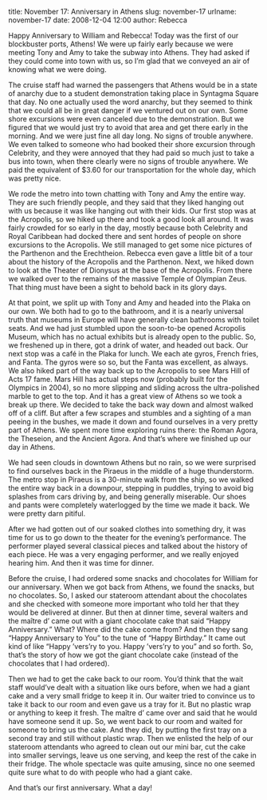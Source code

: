 title: November 17: Anniversary in Athens
slug: november-17
urlname: november-17
date: 2008-12-04 12:00
author: Rebecca

Happy Anniversary to William and Rebecca! Today was the first of our blockbuster
ports, Athens! We were up fairly early because we were meeting Tony and Amy to
take the subway into Athens. They had asked if they could come into town with
us, so I&#x02bc;m glad that we conveyed an air of knowing what we were doing.

The cruise staff had warned the passengers that Athens would be in a state of
anarchy due to a student demonstration taking place in Syntagma Square that day.
No one actually used the word anarchy, but they seemed to think that we could
all be in great danger if we ventured out on our own. Some shore excursions were
even canceled due to the demonstration. But we figured that we would just try to
avoid that area and get there early in the morning. And we were just fine all
day long. No signs of trouble anywhere. We even talked to someone who had booked
their shore excursion through Celebrity, and they were annoyed that they had
paid so much just to take a bus into town, when there clearly were no signs of
trouble anywhere. We paid the equivalent of $3.60 for our transportation for the
whole day, which was pretty nice.

We rode the metro into town chatting with Tony and Amy the entire way. They are
such friendly people, and they said that they liked hanging out with us because
it was like hanging out with their kids. Our first stop was at the Acropolis, so
we hiked up there and took a good look all around. It was fairly crowded for so
early in the day, mostly because both Celebrity and Royal Caribbean had docked
there and sent hordes of people on shore excursions to the Acropolis. We still
managed to get some nice pictures of the Parthenon and the Erechtheion. Rebecca
even gave a little bit of a tour about the history of the Acropolis and the
Parthenon. Next, we hiked down to look at the Theater of Dionysus at the base of
the Acropolis. From there we walked over to the remains of the massive Temple of
Olympian Zeus. That thing must have been a sight to behold back in its glory
days.

At that point, we split up with Tony and Amy and headed into the Plaka on our
own. We both had to go to the bathroom, and it is a nearly universal truth that
museums in Europe will have generally clean bathrooms with toilet seats. And we
had just stumbled upon the soon-to-be opened Acropolis Museum, which has no
actual exhibits but is already open to the public. So, we freshened up in there,
got a drink of water, and headed out back. Our next stop was a caf&eacute; in
the Plaka for lunch. We each ate gyros, French fries, and Fanta. The gyros were
so so, but the Fanta was excellent, as always. We also hiked part of the way
back up to the Acropolis to see Mars Hill of Acts 17 fame. Mars Hill has actual
steps now (probably built for the Olympics in 2004), so no more slipping and
sliding across the ultra-polished marble to get to the top. And it has a great
view of Athens so we took a break up there. We decided to take the back way down
and almost walked off of a cliff. But after a few scrapes and stumbles and a
sighting of a man peeing in the bushes, we made it down and found ourselves in a
very pretty part of Athens. We spent more time exploring ruins there: the Roman
Agora, the Theseion, and the Ancient Agora. And that&#x02bc;s where we finished
up our day in Athens.

We had seen clouds in downtown Athens but no rain, so we were surprised to find
ourselves back in the Piraeus in the middle of a huge thunderstorm. The metro
stop in Piraeus is a 30-minute walk from the ship, so we walked the entire way
back in a downpour, stepping in puddles, trying to avoid big splashes from cars
driving by, and being generally miserable. Our shoes and pants were completely
waterlogged by the time we made it back. We were pretty darn pitiful.

After we had gotten out of our soaked clothes into something dry, it was time
for us to go down to the theater for the evening&#x02bc;s performance. The
performer played several classical pieces and talked about the history of each
piece. He was a very engaging performer, and we really enjoyed hearing him. And
then it was time for dinner.

Before the cruise, I had ordered some snacks and chocolates for William for our
anniversary. When we got back from Athens, we found the snacks, but no
chocolates. So, I asked our stateroom attendant about the chocolates and she
checked with someone more important who told her that they would be delivered at
dinner. But then at dinner time, several waiters and the ma&icirc;tre d&#x02bc;
came out with a giant chocolate cake that said &ldquo;Happy Anniversary.&rdquo;
What? Where did the cake come from? And then they sang &ldquo;Happy Anniversary
to You&rdquo; to the tune of &ldquo;Happy Birthday.&rdquo; It came out kind of
like &ldquo;Happy &#x02bc;vers&#x02bc;ry to you. Happy &#x02bc;vers&#x02bc;ry to
you&rdquo; and so forth. So, that&#x02bc;s the story of how we got the giant
chocolate cake (instead of the chocolates that I had ordered).

Then we had to get the cake back to our room. You&#x02bc;d think that the wait
staff would&#x02bc;ve dealt with a situation like ours before, when we had a
giant cake and a very small fridge to keep it in. Our waiter tried to convince
us to take it back to our room and even gave us a tray for it. But no plastic
wrap or anything to keep it fresh. The ma&icirc;tre d&#x02bc; came over and said
that he would have someone send it up. So, we went back to our room and waited
for someone to bring us the cake. And they did, by putting the first tray on a
second tray and still without plastic wrap. Then we enlisted the help of our
stateroom attendants who agreed to clean out our mini bar, cut the cake into
smaller servings, leave us one serving, and keep the rest of the cake in their
fridge. The whole spectacle was quite amusing, since no one seemed quite sure
what to do with people who had a giant cake.

And that&#x02bc;s our first anniversary. What a day!
